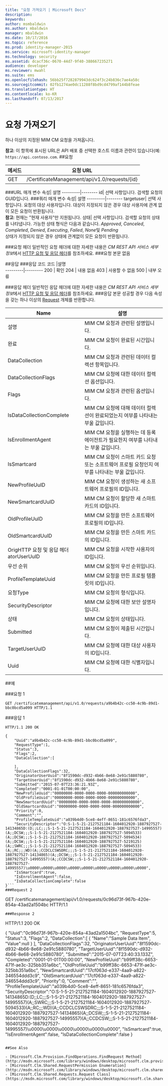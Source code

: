```yaml
---
title: "요청 가져오기 | Microsoft Docs"
description: 
keywords: 
author: msmbaldwin
ms.author: mbaldwin
manager: mbaldwin
ms.date: 10/17/2016
ms.topic: reference
ms.prod: identity-manager-2015
ms.service: microsoft-identity-manager
ms.technology: security
ms.assetid: dcacf36c-0670-44d7-9f40-388667235271
audience: developer
ms.reviewer: mwahl
ms.suite: ems
ms.openlocfilehash: 56bb25f7282879943dc624f3c24b836c7ae4a58c
ms.sourcegitcommit: 02fb1274ae0dc11288f8bd9cd4799af144b8feae
ms.translationtype: HT
ms.contentlocale: ko-KR
ms.lasthandoff: 07/13/2017
---
```

# <a name="get-request"></a>요청 가져오기
하나 이상의 지정된 MIM CM 요청을 가져옵니다.

**참고**: 이 항목에 표시된 URL은 API 배포 중 선택한 호스트 이름과 관련이 있습니다(예: `https://api.contoso.com`.
##<a name="request"></a>요청


메서드  |요청 URL  
---------|---------
GET     |/CertificateManagement/api/v1.0/requests/{id}

###<a name="url-parameters"></a>URL 매개 변수
속성| 설명
---------|--------
id| 선택 사항입니다. 검색할 요청의 GUID입니다.
###<a name="query-parameters"></a>쿼리 매개 변수
속성| 설명
---------|--------
targetuser| 선택 사항입니다. 요청의 대상 사용자입니다. 대상이 지정되지 않은 경우 대상 사용자에 관계 없이 모든 요청이 반환됩니다. <br/> **참고**: 현재는 "현재 사용자"만 지원됩니다.
상태| 선택 사항입니다. 검색할 요청의 상태를 나타냅니다. 가능한 상태 형식은 다음과 같습니다. *Approved*, *Canceled*, *Completed*, *Denied*, *Executing*, *Failed*, *None*및 *Pending* <br/>상태가 지정되지 않은 경우 상태에 관계없이 모든 요청이 반환됩니다.

###<a name="request-headers"></a>요청 헤더
일반적인 요청 헤더에 대한 자세한 내용은 *CM REST API 서비스 세부 정보*에서 [HTTP 요청 및 응답 헤더](certificate-management-rest-api-service-details.md#http-request-and-response-headers)를 참조하세요.
###<a name="request-body"></a>요청 본문
없음

##<a name="response"></a>응답
###<a name="response-codes"></a>응답 코드
코드  |설명  
---------|---------
200     | 확인
204 | 내용 없음
403 | 사용할 수 없음
500 | 내부 오류

###<a name="response-headers"></a>응답 헤더
일반적인 응답 헤더에 대한 자세한 내용은 *CM REST API 서비스 세부 정보*에서 [HTTP 요청 및 응답 헤더](certificate-management-rest-api-service-details.md#http-request-and-response-headers)를 참조하세요.
###<a name="response-body"></a>응답 본문
성공할 경우 다음 속성을 갖는 하나 이상의 [Request](https://msdn.microsoft.com/library/windows/desktop/microsoft.clm.shared.requests.request.aspx) 개체를 반환합니다.

Name | 설명
-----|------------
설명 | MIM CM 요청과 관련된 설명입니다.
완료 | MIM CM 요청이 완료된 시간입니다.
DataCollection | MIM CM 요청과 관련된 데이터 컬렉션 항목입니다.
DataCollectionFlags | MIM CM 요청에 대한 데이터 컬렉션 옵션입니다.
Flags | MIM CM 요청과 관련된 옵션입니다.
IsDataCollectionComplete | MIM CM 요청에 대해 데이터 컬렉션이 완료되었는지 여부를 나타내는 부울 값입니다.
IsEnrollmentAgent | MIM CM 요청을 실행하는 데 등록 에이전트가 필요한지 여부를 나타내는 부울 값입니다.
IsSmartcard | MIM CM 요청이 스마트 카드 요청 또는 소프트웨어 프로필 요청인지 여부를 나타내는 부울 값입니다.
NewProfileUuID | MIM CM 요청이 생성하는 새 소프트웨어 프로필의 ID입니다.
NewSmartcardUuID | MIM CM 요청이 할당한 새 스마트 카드의 ID입니다.
OldProfileUuID | MIM CM 요청을 만든 소프트웨어 프로필의 ID입니다.
OldSmartcardUuID | MIM CM 요청을 만든 스마트 카드의 ID입니다.
OrigHTTP 요청 및 응답 헤더atorUserUuID | MIM CM 요청을 시작한 사용자의 ID입니다.
우선 순위 | MIM CM 요청의 우선 순위입니다.
ProfileTemplateUuid | MIM CM 요청을 만든 프로필 템플릿의 ID입니다.
요청Type | MIM CM 요청의 형식입니다.
SecurityDescriptor | MIM CM 요청에 대한 보안 설명자입니다.
상태 | MIM CM 요청의 상태입니다.
Submitted | MIM CM 요청이 제출된 시간입니다.
TargetUserUuID | MIM CM 요청에 대한 대상 사용자의 ID입니다.
Uuid | MIM CM 요청에 대한 식별자입니다.

##<a name="example"></a>예

###<a name="request-1"></a>요청 1
```
GET /certificatemanagement/api/v1.0/requests/a9b4b42c-cc50-4c9b-89d1-bbc0bcd5a099 HTTP/1.1

```
###<a name="response-1"></a>응답 1
```
HTTP/1.1 200 OK

{
    "Uuid":"a9b4b42c-cc50-4c9b-89d1-bbc0bcd5a099",
    "RequestType":1,
    "Status":3,
    "Flags":2,
    "DataCollection":[

    ],
    "DataCollectionFlags":32,
    "OriginatorUserUuid":"8f1590dc-d932-4b66-8e68-2e91c5880780",
    "TargetUserUuid":"8f1590dc-d932-4b66-8e68-2e91c5880780",
    "Submitted":"2015-07-07T23:36:21.93Z",
    "Completed":"0001-01-01T00:00:00",
    "NewProfileUuid":"00000000-0000-0000-0000-000000000000",
    "OldProfileUuid":"00000000-0000-0000-0000-000000000000",
    "NewSmartcardUuid":"00000000-0000-0000-0000-000000000000",
    "OldSmartcardUuid":"00000000-0000-0000-0000-000000000000",
    "Priority":0,
    "Comment":"",
    "ProfileTemplateUuid":"a039b4d0-5ce8-4eff-8651-181c6576fda3",
    "SecurityDescriptor":"O:S-1-5-21-2127521184-1604012920-1887927527-14134865D:(D;;LC;;;S-1-5-21-2127521184-1604012920-1887927527-14995557)(A;;DCSW;;;S-1-5-21-2127521184-1604012920-1887927527-5094533)(A;;DCSW;;;S-1-5-21-2127521184-1604012920-1887927527-5094534)(A;;DCSW;;;S-1-5-21-2127521184-1604012920-1887927527-5219125)(A;;SWRC;;;S-1-5-21-2127521184-1604012920-1887927527-5094533)(A;;RC;;;WD)(A;;CCDCLCSWSDRC;;;S-1-5-21-2127521184-1604012920-1887927527-14134865)(A;;DCSW;;;S-1-5-21-2127521184-1604012920-1887927527-14995557)(A;;CCDCSW;;;S-1-5-21-2127521184-1604012920-1887927527-14995557)\u0000\u0000\u0000\u0000\u0000\u0000\u0000\u0000\u0000",
    "IsSmartcard":true,
    "IsEnrollmentAgent":false,
    "IsDataCollectionComplete":false
}```       
###Request 2
```
GET /certificatemanagement/api/v1.0/requests/0c96d73f-967b-420e-854a-43ad2a1504bc HTTP/1.1
```
###Response 2
```
HTTP/1.1 200 OK

{ "Uuid":"0c96d73f-967b-420e-854a-43ad2a1504bc", "RequestType":5, "Status":3, "Flags":2, "DataCollection":[ { "Name":"Sample Data Item", "Value":null } ], "DataCollectionFlags":32, "OriginatorUserUuid":"8f1590dc-d932-4b66-8e68-2e91c5880780", "TargetUserUuid":"8f1590dc-d932-4b66-8e68-2e91c5880780", "Submitted":"2015-07-07T23:40:33.133Z", "Completed":"0001-01-01T00:00:00", "NewProfileUuid":"b99ff38c-6653-471f-ae3c-325bb351a6bc", "OldProfileUuid":"b99ff38c-6653-471f-ae3c-325bb351a6bc", "NewSmartcardUuid":"17cf063d-e337-4aa9-a822-346554ddd3c9", "OldSmartcardUuid":"17cf063d-e337-4aa9-a822-346554ddd3c9", "Priority":0, "Comment":"", "ProfileTemplateUuid":"a039b4d0-5ce8-4eff-8651-181c6576fda3", "SecurityDescriptor":"O:S-1-5-21-2127521184-1604012920-1887927527-14134865D:(D;;LC;;;S-1-5-21-2127521184-1604012920-1887927527-14995557)(A;;SWRC;;;S-1-5-21-2127521184-1604012920-1887927527-5094533)(A;;RC;;;WD)(A;;CCDCLCSWSDRC;;;S-1-5-21-2127521184-1604012920-1887927527-14134865)(A;;DCSW;;;S-1-5-21-2127521184-1604012920-1887927527-14995557)(A;;CCDCSW;;;S-1-5-21-2127521184-1604012920-1887927527-14995557)\u0000\u0000\u0000\u0000\u0000\u0000", "IsSmartcard":true, "IsEnrollmentAgent":false, "IsDataCollectionComplete":false }
```       

##See Also

- [Microsoft.Clm.Provision.FindOperations.FindRequest Method](http://msdn.microsoft.com/library/windows/desktop/microsoft.clm.provision.findoperations.findrequests.aspx)
- [Microsoft.Clm.Shared.RequestPermission Enumeration](http://msdn.microsoft.com/library/windows/desktop/microsoft.clm.shared.requestpermission.aspx)
- [Microsoft.Clm.Shared.Requests.Request Class](https://msdn.microsoft.com/library/windows/desktop/microsoft.clm.shared.requests.request.aspx)
